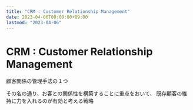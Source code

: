 ```yaml
---
title: "CRM : Customer Relationship Management"
date: 2023-04-06T00:00:00+09:00
lastmod: "2023-04-06"
---
```

# CRM : Customer Relationship Management

顧客関係の管理手法の１つ

その名の通り、お客との関係性を構築することに重点をおいて、
既存顧客の維持に力を入れるのが有効と考える戦略